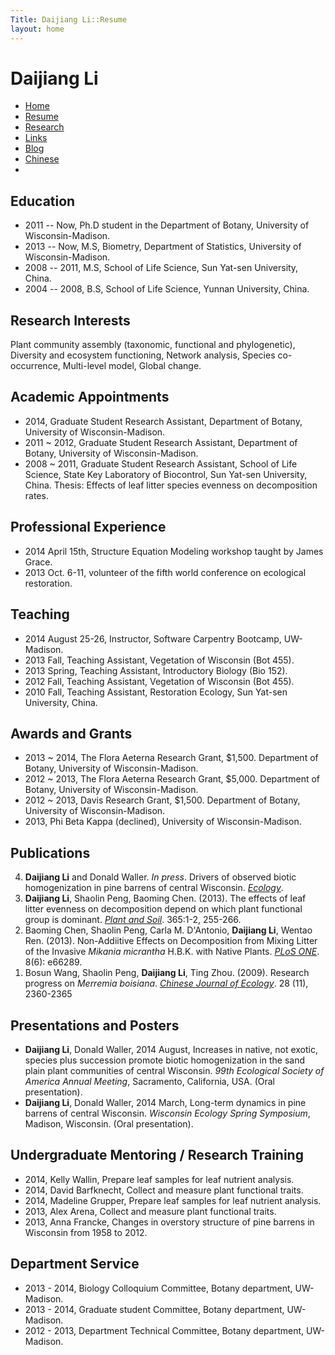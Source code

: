 ```yaml
---
Title: Daijiang Li::Resume
layout: home
---
```




  <h1 class="sitename">Daijiang Li</h1>
  <ul class="nav pills">
  <li><a href="/"><i class="fa fa-home fa-fw"></i> Home</a></li>
  <li class="active"><a href="resume.html" title="Curriculumn Vitae"><i class="fa fa-book fa-fw"></i> Resume</a></li>
  <li><a href="research.html" title="Research"><i class="fa fa-flask fa-fw"></i> Research</a></li>
  <li><a href="links.html" title="Useful links"><i class="fa fa-suitcase fa-fw"></i> Links</a></li>
  <li><a href="/en/"><i class="fa fa-sitemap fa-fw"></i> Blog</a></li>
  <li><a href="/cn/"><i class="fa fa-sitemap fa-fw"></i> Chinese</a></li>
  <li><a href="README.html"><i class="fa fa-info-circle fa-fw"></i> </a></li>
</ul>

## Education

- 2011 -- Now, Ph.D student in the Department of Botany, University of Wisconsin-Madison.  
- 2013 -- Now, M.S, Biometry, Department of Statistics, University of Wisconsin-Madison.  
- 2008 -- 2011, M.S, School of Life Science, Sun Yat-sen University, China.  
- 2004 -- 2008, B.S, School of Life Science, Yunnan University, China.

## Research Interests

Plant community assembly (taxonomic, functional and phylogenetic), Diversity and ecosystem functioning, Network analysis, Species co-occurrence, Multi-level model, Global change.

## Academic Appointments

- 2014, Graduate Student Research Assistant, Department of Botany, University of Wisconsin-Madison.
- 2011 ~ 2012, Graduate Student Research Assistant, Department of Botany, University of Wisconsin-Madison.
- 2008 ~ 2011, Graduate Student Research Assistant, School of Life Science, State Key Laboratory of Biocontrol, Sun Yat-sen University, China. Thesis: Effects of leaf litter species evenness on decomposition rates.

## Professional Experience

- 2014 April 15th, Structure Equation Modeling workshop taught by James Grace.
- 2013 Oct. 6-11, volunteer of the fifth world conference on ecological restoration.
     
## Teaching
- 2014 August 25-26, Instructor, Software Carpentry Bootcamp, UW-Madison.
- 2013 Fall, Teaching Assistant, Vegetation of Wisconsin (Bot 455).
- 2013 Spring, Teaching Assistant, Introductory Biology (Bio 152).
- 2012 Fall, Teaching Assistant, Vegetation of Wisconsin (Bot 455).
- 2010 Fall, Teaching Assistant, Restoration Ecology, Sun Yat-sen University, China.

## Awards and Grants

- 2013 ~ 2014, The Flora Aeterna Research Grant, $1,500. Department of Botany, University of Wisconsin-Madison.
- 2012 ~ 2013, The Flora Aeterna Research Grant, $5,000. Department of Botany, University of Wisconsin-Madison.
- 2012 ~ 2013, Davis Research Grant, $1,500. Department of Botany, University of Wisconsin-Madison. 
- 2013, Phi Beta Kappa (declined), University of Wisconsin-Madison.

## Publications

<ol reversed>

<li> <b>Daijiang Li</b> and Donald Waller. <i>In press</i>. Drivers of observed biotic homogenization in pine barrens of central Wisconsin. <u><i>Ecology</i></u>.  <a href="http://www.esajournals.org/doi/abs/10.1890/14-0893.1"><i class="fa fa-download"></i></a> </li>

<li> <b>Daijiang Li</b>, Shaolin Peng, Baoming Chen. (2013). The effects of leaf litter evenness on decomposition depend on which plant functional group is dominant. <u><i>Plant and Soil</i></u>. 365:1-2, 255-266. <a href="/pdf/D_Li_2012_plantsoil.pdf"><i class="fa fa-download"></i></a> </li>

<li> Baoming Chen, Shaolin Peng, Carla M. D'Antonio, <b>Daijiang Li</b>, Wentao Ren. (2013). Non-Addiitive Effects on Decomposition from Mixing Litter of the Invasive <i>Mikania micrantha</i> H.B.K. with Native Plants. <u><i>PLoS ONE</i></u>. 8(6): e66289. <a href="http://www.plosone.org/article/info%3Adoi%2F10.1371%2Fjournal.pone.0066289"><i class="fa fa-unlock"></i></a> </li>

<li> Bosun Wang, Shaolin Peng, <b>Daijiang Li</b>, Ting Zhou. (2009). Research progress on <i>Merremia boisiana</i>. <u><i>Chinese Journal of Ecology</i></u>. 28 (11), 2360-2365 </li>

</ol>

																																																								  
## Presentations and Posters

- **Daijiang Li**, Donald Waller, 2014 August, Increases in native, not exotic, species plus succession promote biotic homogenization in the sand plain plant communities of central Wisconsin. *99th Ecological Society of America Annual Meeting*, Sacramento, California, USA. (Oral presentation).
- **Daijiang Li**, Donald Waller, 2014 March, Long-term dynamics in pine barrens of central Wisconsin. *Wisconsin Ecology Spring Symposium*, Madison, Wisconsin. (Oral presentation).
 
## Undergraduate Mentoring / Research Training

- 2014, Kelly Wallin, Prepare leaf samples for leaf nutrient analysis.
- 2014, David Barfknecht, Collect and measure plant functional traits. 
- 2014, Madeline Grupper, Prepare leaf samples for leaf nutrient analysis.
- 2013, Alex Arena, Collect and measure plant functional traits.
- 2013, Anna Francke, Changes in overstory structure of pine barrens in Wisconsin from 1958 to 2012.

## Department Service

- 2013 - 2014, Biology Colloquium Committee, Botany department, UW-Madison.
- 2013 - 2014, Graduate student Committee, Botany department, UW-Madison.
- 2012 - 2013, Department Technical Committee, Botany department, UW-Madison.
